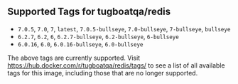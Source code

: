 ## Supported Tags for tugboatqa/redis

* `7.0.5`, `7.0`, `7`, `latest`, `7.0.5-bullseye`, `7.0-bullseye`, `7-bullseye`, `bullseye`
* `6.2.7`, `6.2`, `6`, `6.2.7-bullseye`, `6.2-bullseye`, `6-bullseye`
* `6.0.16`, `6.0`, `6.0.16-bullseye`, `6.0-bullseye`

The above tags are currently supported. Visit https://hub.docker.com/r/tugboatqa/redis/tags/ to see a list of all available tags for this image, including those that are no longer supported.
